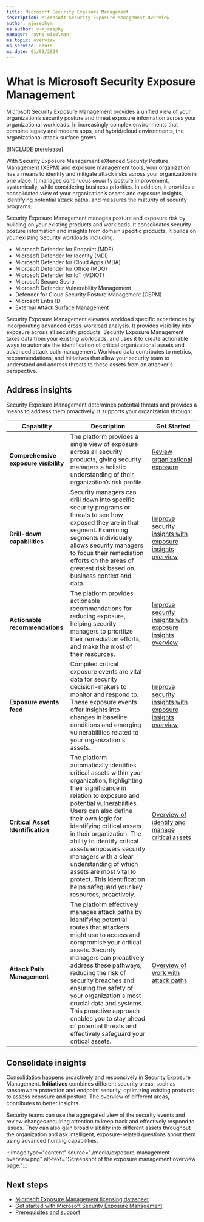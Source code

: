```yaml
---
title: Microsoft Security Exposure Management
description: Microsoft Security Exposure Management Overview
author: mjosephym
ms.author: v-mjosephy
manager: rayne-wiselman
ms.topic: overview
ms.service: azure
ms.date: 01/09/2024
---
```



# What is Microsoft Security Exposure Management

Microsoft Security Exposure Management provides a unified view of your organization’s security posture and threat exposure information across your organizational workloads. In increasingly complex environments that combine legacy and modern apps, and hybrid/cloud environments, the organizational attack surface grows.

[!INCLUDE [prerelease](../includes//prerelease.md)]

With Security Exposure Management eXtended Security Posture Management (XSPM) and exposure management tools, your organization has a means to identify and mitigate attack risks across your organization in one place. It manages continuous security posture improvement, systemically, while considering business priorities. In addition, it provides a consolidated view of your organization’s assets and exposure insights, identifying potential attack paths, and measures the maturity of security programs.

Security Exposure Management manages posture and exposure risk by building on your existing products and workloads. It consolidates security posture information and insights from domain specific products. It builds on your existing Security workloads including:

- Microsoft Defender for Endpoint (MDE)
- Microsoft Defender for Identity (MDI)
- Microsoft Defender for Cloud Apps (MDA)
- Microsoft Defender for Office (MDO)
- Microsoft Defender for IoT (MDIOT)
- Microsoft Secure Score  
- Microsoft Defender Vulnerability Management  
- Defender for Cloud Security Posture Management (CSPM) 
- Microsoft Entra ID  
- External Attack Surface Management

Security Exposure Management elevates workload specific experiences by incorporating advanced cross-workload analysis. It provides visibility into exposure across all security products. Security Exposure Management takes data from your existing workloads, and uses it to create actionable ways to automate the identification of critical organizational assets and advanced attack path management. Workload data contributes to metrics, recommendations, and initiatives that allow your security team to understand and address threats to these assets from an attacker's perspective.

## Address insights

Security Exposure Management determines potential threats and provides a means to address them proactively. It supports your organization through:

|Capability |Description |Get Started |
|---------|---------|---------|
| **Comprehensive exposure visibility** | The platform provides a single view of exposure across all security products, giving security managers a holistic understanding of their organization’s risk profile. | [Review organizational exposure](review-organizational-exposure.md)|
| **Drill-down capabilities** | Security managers can drill down into specific security programs or threats to see how exposed they are in that segment. Examining segments individually allows security managers to focus their remediation efforts on the areas of greatest risk based on business context and data. | [Improve security insights with exposure insights overview](exposure-insights-overview.md) |
|**Actionable recommendations** | The platform provides actionable recommendations for reducing exposure, helping security managers to prioritize their remediation efforts, and make the most of their resources. | [Improve security insights with exposure insights overview](exposure-insights-overview.md)  |
|**Exposure events feed** | Compiled critical exposure events are vital data for security decision-makers to monitor and respond to. These exposure events offer insights into changes in baseline conditions and emerging vulnerabilities related to your organization's assets. |  [Improve security insights with exposure insights overview](exposure-insights-overview.md) |
|**Critical Asset Identification** | The platform automatically identifies critical assets within your organization, highlighting their significance in relation to exposure and potential vulnerabilities. Users can also define their own logic for identifying critical assets in their organization. The ability to identify critical assets empowers security managers with a clear understanding of which assets are most vital to protect. This identification helps safeguard your key resources, proactively. | [Overview of identify and manage critical assets](critical-asset-management.md) |
|**Attack Path Management** | The platform effectively manages attack paths by identifying potential routes that attackers might use to access and compromise your critical assets. Security managers can proactively address these pathways, reducing the risk of security breaches and ensuring the safety of your organization's most crucial data and systems. This proactive approach enables you to stay ahead of potential threats and effectively safeguard your critical assets. | [Overview of work with attack paths](work-attack-paths-overview.md) |

<!--## Exposure insight -->

<!-- 

## Unified View

Microsoft Exposure Management consolidates exposure and posture-related aspects into a unified view to offer insights into:

- Exposure
- Potential attack paths
- Maturity of security programs
This drives continuous security posture improvement while considering business priorities.
-->
## Consolidate insights

Consolidation happens proactively and responsively in Security Exposure Management. **Initiatives** combines different security areas, such as ransomware protection and endpoint security, optimizing existing products to assess exposure and posture. The overview of different areas, contributes to better insights.

Security teams can use the aggregated view of the security events and review changes requiring attention to keep track and effectively respond to issues. They can also gain broad visibility into different assets throughout the organization and ask intelligent, exposure-related questions about them using advanced hunting capabilities.

:::image type="content" source="./media/exposure-management-overview.png" alt-text="Screenshot of the exposure management overview page.":::

<!-- should this be removed here?  
Microsoft Exposure Management includes the following features:

- **Overview (dashboard):** The exposure management overview page:
  - Summarizes the exposure management workflows
  - Lists the most exposed metrics
  - Displays recent security events
  - Allows easy navigation for drill-down to features such as key initiatives and critical asset management.
  - Provides **asset criticality management**. Critical asset management allows users to manage the criticality level of assets, that Microsoft predefined as assets of interests. It also creates custom classification rules to detect critical assets. 
- **Attack surface** This allows users to explore, investigate, and remediate the attack paths identified, visually and by attack path.
- **Exposure Insights**
  - **Initiatives:** Initiatives or the Initiative catalog provides a full list of all initiatives and their details.
  - **Security Metrics:** Metrics or the Metrics catalog provides a full list of all metrics and their details, for all initiatives.
  - **Security Recommendations:** Recommendations or the Recommendation catalog provides a full list of all recommendations and their details, in relation to the relevant metrics and initiatives.
  - **Security Events:** Lists all events, with a historical view, across the entire platform.
- **Microsoft Secure Score**: Measures an organization's security posture, with a higher number indicating more recommended actions taken.
-->
## Next steps

- [Microsoft Exposure Management licensing datasheet](https://aka.ms/?)
- [Get started with Microsoft Security Exposure Management](get-started-exposure-management.md)
- [Prerequisites and support](prerequisites.md)